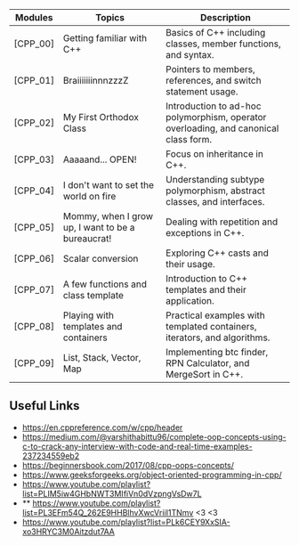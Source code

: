 
| Modules    | Topics                                                      | Description                                                    |
|------------|-------------------------------------------------------------|----------------------------------------------------------------|
| [CPP_00]   | Getting familiar with C++                                   | Basics of C++ including classes, member functions, and syntax.  |
| [CPP_01]   | BraiiiiiiinnnzzzZ                                           | Pointers to members, references, and switch statement usage.    |
| [CPP_02]   | My First Orthodox Class                                     | Introduction to ad-hoc polymorphism, operator overloading, and canonical class form. |
| [CPP_03]   | Aaaaand... OPEN!                                            | Focus on inheritance in C++.                                   |
| [CPP_04]   | I don't want to set the world on fire                       | Understanding subtype polymorphism, abstract classes, and interfaces. |
| [CPP_05]   | Mommy, when I grow up, I want to be a bureaucrat!           | Dealing with repetition and exceptions in C++.                  |
| [CPP_06]   | Scalar conversion                                           | Exploring C++ casts and their usage.                           |
| [CPP_07]   | A few functions and class template                          | Introduction to C++ templates and their application.            |
| [CPP_08]   | Playing with templates and containers                       | Practical examples with templated containers, iterators, and algorithms. |
| [CPP_09]   | List, Stack, Vector, Map                                    | Implementing btc finder, RPN Calculator, and MergeSort in C++.  |

## Useful Links

-  https://en.cppreference.com/w/cpp/header
-  https://medium.com/@varshithabittu96/complete-oop-concepts-using-c-to-crack-any-interview-with-code-and-real-time-examples-237234559eb2
-  https://beginnersbook.com/2017/08/cpp-oops-concepts/
-  https://www.geeksforgeeks.org/object-oriented-programming-in-cpp/
-  https://www.youtube.com/playlist?list=PLIM5iw4GHbNWT3MIfiVn0dVzpngVsDw7L
-  ** https://www.youtube.com/playlist?list=PL3EFm54Q_262E9HHBlhvXwcVriiI1TNmv <3 <3
-  https://www.youtube.com/playlist?list=PLk6CEY9XxSIA-xo3HRYC3M0Aitzdut7AA
